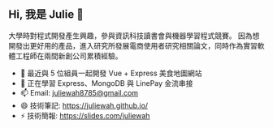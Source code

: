 ## Hi, 我是 Julie 👋
大學時對程式開發產生興趣，參與資訊科技讀書會與機器學習程式競賽。
因為想開發出更好用的產品，進入研究所發展電商使用者研究相關論文，同時作為實習軟體工程師在兩間新創公司累積經驗。

- 🔭 最近與 5 位組員一起開發 Vue + Express 美食地圖網站
- 🌱 正在學習 Express、MongoDB 與 LinePay 金流串接
- 📫 Email: juliewah8785@gmail.com
- 😄 技術筆記: https://juliewah.github.io/
- ⚡ 技術簡報: https://slides.com/juliewah
